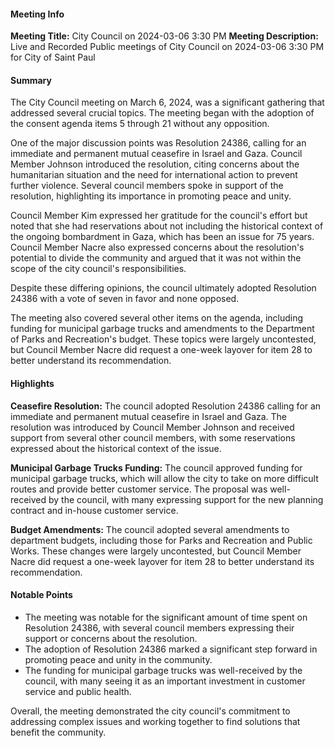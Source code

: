 ---
---

#### Meeting Info
**Meeting Title:** City Council on 2024-03-06 3:30 PM
**Meeting Description:** Live and Recorded Public meetings of City Council on 2024-03-06 3:30 PM for City of Saint Paul

#### Summary
The City Council meeting on March 6, 2024, was a significant gathering that addressed several crucial topics. The meeting began with the adoption of the consent agenda items 5 through 21 without any opposition.

One of the major discussion points was Resolution 24386, calling for an immediate and permanent mutual ceasefire in Israel and Gaza. Council Member Johnson introduced the resolution, citing concerns about the humanitarian situation and the need for international action to prevent further violence. Several council members spoke in support of the resolution, highlighting its importance in promoting peace and unity.

Council Member Kim expressed her gratitude for the council's effort but noted that she had reservations about not including the historical context of the ongoing bombardment in Gaza, which has been an issue for 75 years. Council Member Nacre also expressed concerns about the resolution's potential to divide the community and argued that it was not within the scope of the city council's responsibilities.

Despite these differing opinions, the council ultimately adopted Resolution 24386 with a vote of seven in favor and none opposed.

The meeting also covered several other items on the agenda, including funding for municipal garbage trucks and amendments to the Department of Parks and Recreation's budget. These topics were largely uncontested, but Council Member Nacre did request a one-week layover for item 28 to better understand its recommendation.

#### Highlights
**Ceasefire Resolution:**
The council adopted Resolution 24386 calling for an immediate and permanent mutual ceasefire in Israel and Gaza. The resolution was introduced by Council Member Johnson and received support from several other council members, with some reservations expressed about the historical context of the issue.

**Municipal Garbage Trucks Funding:**
The council approved funding for municipal garbage trucks, which will allow the city to take on more difficult routes and provide better customer service. The proposal was well-received by the council, with many expressing support for the new planning contract and in-house customer service.

**Budget Amendments:**
The council adopted several amendments to department budgets, including those for Parks and Recreation and Public Works. These changes were largely uncontested, but Council Member Nacre did request a one-week layover for item 28 to better understand its recommendation.

#### Notable Points
* The meeting was notable for the significant amount of time spent on Resolution 24386, with several council members expressing their support or concerns about the resolution.
* The adoption of Resolution 24386 marked a significant step forward in promoting peace and unity in the community.
* The funding for municipal garbage trucks was well-received by the council, with many seeing it as an important investment in customer service and public health.

Overall, the meeting demonstrated the city council's commitment to addressing complex issues and working together to find solutions that benefit the community.

